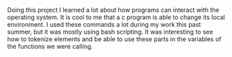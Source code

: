 Doing this project I learned a lot about how programs can interact with the operating system. It is cool to me that a c program is able to change its local environment. I used these commands a lot during my work this past summer, but it was mostly using bash scripting. It was interesting to see how to tokenize elements and be able to use these parts in the variables of the functions we were calling.